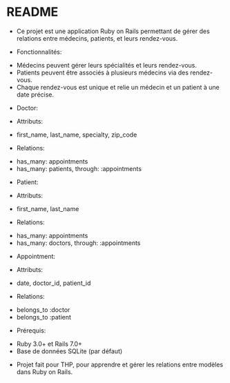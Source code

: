 # README
- Ce projet est une application Ruby on Rails permettant de gérer des relations entre médecins, patients, et leurs rendez-vous.

- Fonctionnalités:

* Médecins peuvent gérer leurs spécialités et leurs rendez-vous.
* Patients peuvent être associés à plusieurs médecins via des rendez-vous.
* Chaque rendez-vous est unique et relie un médecin et un patient à une date précise.


- Doctor:

- Attributs: 
*   first_name, last_name, specialty, zip_code

- Relations:
*  has_many: appointments
*  has_many: patients, through: :appointments

- Patient:

- Attributs: 
*  first_name, last_name

- Relations:
*  has_many: appointments
*  has_many: doctors, through: :appointments

- Appointment:

- Attributs: 
*  date, doctor_id, patient_id

- Relations:
*  belongs_to :doctor
*  belongs_to :patient


- Prérequis:

*  Ruby 3.0+ et Rails 7.0+
*  Base de données SQLite (par défaut)


- Projet fait pour THP, pour apprendre et gérer les relations entre modèles dans Ruby on Rails.